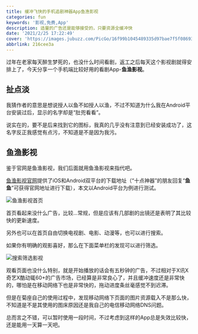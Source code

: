 ```yaml
---
title: 缓冲飞快的手机追剧神器App鱼渔影视
categories: fun
keywords: '影视,免费,App'
description: 适量的广告还是能够接受的，只要资源全缓冲快
date: '2021/2/25 17:22:49'
cover: 'https://images.jubuzz.com/PicGo/16f99b1045489335d97bae7f5f086934-0227fa.jpg'
abbrlink: 216cee3a
---
```


过年在老家每天醉生梦死的，也没什么时间看剧，返工之后每天这个影视剧就得安排上了，今天分享一个手机端比较好用的看剧App-**鱼渔影视**。

## 扯点淡

我猜作者的意思是想说授人以鱼不如授人以渔，不过不知道为什么我在Android平台安装过后，显示的名字却是“肚兜看看”。

说实在的，要不是后来找到它的图标，我真的几乎没有注意到已经安装成功了，这名字反正我感觉有点污，不知道是不是因为我污。

## 鱼渔影视

鉴于官网是鱼渔影视，我们后面就用鱼渔影视来指代吧。

[鱼渔影视官网](https://www.yuyu163.com)提供了iOS和Android双平台的下载地址（“十点神器”的朋友回复“**鱼鱼**”可获得官网地址进行下载），本文以Android平台为例进行测试。

![鱼渔影视首页](https://images.jubuzz.com/uPic/OcSWZZ.jpeg)

首页看起来没什么广告，比较...常规，但是应该有几部剧的出镜还是表明了其比较快的更新速度。

另外也可以在首页自由切换电视剧、电影、动漫等，也可以进行搜索。

如果你有明确的观影喜好，那么在下面菜单栏的发现可以进行筛选。

![搜索筛选影视](https://images.jubuzz.com/uPic/1LmcNr.jpeg)

观看页面也没什么特别，就是开始播放的话会有五秒钟的广告，不过相对于X讯X奇艺X酷动辄60+的广告市场，已经算是非常良心了，并且缓冲速度还是非常快的，哪怕是在移动网络下也是非常快的，拖动进度条丝毫感觉不到迟滞。

但是在菊座自己的使用过程中，发现移动网络下页面的图片资源载入不是那么快，不知道是不是其使用的图床原因还是我自己的电信移动网络DNS问题。

总而言之不错，可以暂时使用一段时间，不过考虑到这样的App总是失效比较快，还是能用一天算一天吧。